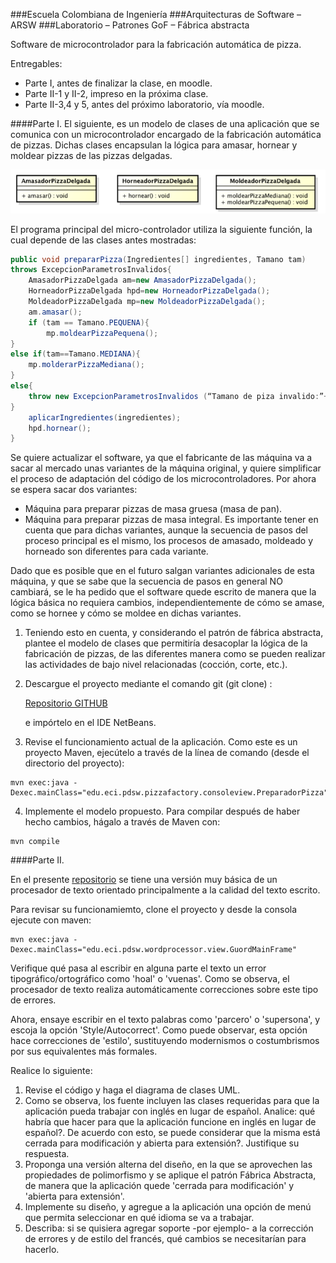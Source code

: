 ###Escuela Colombiana de Ingeniería
###Arquitecturas de Software – ARSW
###Laboratorio – Patrones GoF – Fábrica abstracta

Software de microcontrolador para la fabricación automática de pizza.

Entregables:

* Parte I, antes de finalizar la clase, en moodle.
* Parte II-1 y II-2, impreso en la próxima clase.
* Parte II-3,4 y 5, antes del próximo laboratorio, vía moodle.

####Parte I. 
El siguiente, es un modelo de clases de una aplicación que se comunica con un microcontrolador encargado de la fabricación automática de pizzas. Dichas clases encapsulan la lógica para amasar, hornear y moldear pizzas de las pizzas delgadas.

![alt text](img/Model.png "Logo Title Text 1")

El programa principal del micro-controlador utiliza la siguiente función, la cual depende de las clases antes mostradas:

```Java
public void prepararPizza(Ingredientes[] ingredientes, Tamano tam) 
throws ExcepcionParametrosInvalidos{
	AmasadorPizzaDelgada am=new AmasadorPizzaDelgada();
	HorneadorPizzaDelgada hpd=new HorneadorPizzaDelgada();
	MoldeadorPizzaDelgada mp=new MoldeadorPizzaDelgada();
	am.amasar();
	if (tam == Tamano.PEQUENA){
		mp.moldearPizzaPequena();
}
else if(tam==Tamano.MEDIANA){
	mp.molderarPizzaMediana();
}
else{
	throw new ExcepcionParametrosInvalidos (“Tamano de piza invalido:”+tam);
}
	aplicarIngredientes(ingredientes);
	hpd.hornear();
}
```

Se quiere actualizar el software, ya que el fabricante de las máquina va a sacar al mercado unas variantes de la máquina original, y quiere simplificar el proceso de adaptación del código de los microcontroladores. Por ahora se espera sacar dos variantes:

*	Máquina para preparar pizzas de masa gruesa (masa de pan).
*	Máquina para preparar pizzas de masa integral.
Es importante tener en cuenta que para dichas variantes, aunque la secuencia de pasos del proceso principal es el mismo, los procesos de amasado, moldeado y horneado son diferentes para cada variante.

Dado que es posible que en el futuro salgan variantes adicionales de esta máquina, y que se sabe que la secuencia de pasos en general NO cambiará, se le ha pedido que el software quede escrito de manera que la lógica básica no requiera cambios, independientemente de cómo se amase, como se hornee y cómo se moldee en dichas variantes.

1.	Teniendo esto en cuenta, y considerando el patrón de fábrica abstracta, plantee el modelo de clases que permitiría desacoplar la lógica de la fabricación de pizzas, de las diferentes manera como se pueden realizar las actividades de bajo nivel relacionadas (cocción, corte, etc.).
2.	Descargue el proyecto mediante el comando git (git clone) :

	[Repositorio GITHUB](https://github.com/PDSW-2015-2/GoF-Patterns-Creational-PizzaFactory.git)


	e impórtelo en el IDE NetBeans.

3.	Revise el funcionamiento actual de la aplicación. Como este es un proyecto Maven, ejecútelo a través de la línea de comando (desde el directorio del proyecto):

```
mvn exec:java -Dexec.mainClass="edu.eci.pdsw.pizzafactory.consoleview.PreparadorPizza"
```

4.	Implemente el modelo propuesto. Para compilar después de haber hecho cambios, hágalo a través de Maven con: 

```
mvn compile
```


####Parte II. 

En el presente [repositorio](https://github.com/PDSW-ECI/DesignPatterns_WordProcessorExercise.git) se tiene una versión muy básica de un procesador de texto orientado principalmente a la calidad del texto escrito. 

Para revisar su funcionamiemto, clone el proyecto y desde la consola ejecute con maven:

```
mvn exec:java -Dexec.mainClass="edu.eci.pdsw.wordprocessor.view.GuordMainFrame"
```
Verifique qué pasa al escribir en alguna parte el texto un error tipográfico/ortográfico como 'hoal' o 'vuenas'. Como se observa, el procesador de texto realiza automáticamente correcciones sobre este tipo de errores. 

Ahora, ensaye escribir en el texto palabras como 'parcero' o 'supersona', y escoja la opción 'Style/Autocorrect'. Como puede observar, esta opción hace correcciones de 'estilo', sustituyendo modernismos o costumbrismos por sus equivalentes más formales.

Realice lo siguiente:

1. Revise el código y haga el diagrama de clases UML.
2. Como se observa, los fuente incluyen las clases requeridas para que la aplicación pueda trabajar con inglés en lugar de español. Analice: qué habría que hacer para que la aplicación funcione en inglés en lugar de español?. De acuerdo con esto, se puede considerar que la misma está cerrada para modificación y abierta para extensión?. Justifique su respuesta.
3. Proponga una versión alterna del diseño, en la que se aprovechen las propiedades de polimorfismo y se aplique el patrón Fábrica Abstracta, de manera que la aplicación quede 'cerrada para modificación' y 'abierta para extensión'.
4. Implemente su diseño, y agregue a la aplicación una opción de menú que permita seleccionar en qué idioma se va a trabajar.
5. Describa: si se quisiera agregar soporte -por ejemplo- a la corrección de errores y de estilo del francés, qué cambios se necesitarían para hacerlo.